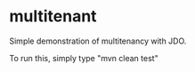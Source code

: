 multitenant
===========

Simple demonstration of multitenancy with JDO.

To run this, simply type "mvn clean test"

